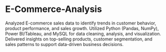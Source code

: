 # E-Commerce-Analysis
Analyzed E-commerce sales data to identify trends in customer behavior, product performance, and sales growth. Utilized Python (Pandas, NumPy), Power BI/Tableau, and MySQL for data cleaning, analysis, and visualization. Delivered insights on top-selling products, customer segmentation, and sales patterns to support data-driven business decisions.
